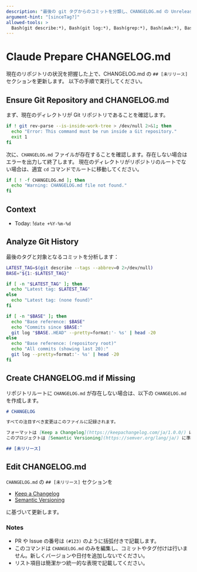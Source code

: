 ```yaml
---
description: "最後の git タグからのコミットを分類し、CHANGELOG.md の Unreleased セクションを更新します"
argument-hint: "[sinceTag?]"
allowed-tools: >
  Bash(git describe:*), Bash(git log:*), Bash(grep:*), Bash(awk:*), Bash(sed:*), Bash(date:*), Bash(tr:*), Bash(git rev-list:*), Bash(git rev-parse:*), Bash(test -f:*), Bash(echo:*), Bash(cat:*), Bash(head:*), Bash(tail:*), Bash(cd:*), Bash(pwd:*), Bash(basename:*), Bash(dirname:*), Bash(touch:CHANGELOG.md), Read(CHANGELOG.md), Write(CHANGELOG.md)
---
```


# Claude Prepare CHANGELOG.md

現在のリポジトリの状況を把握した上で、CHANGELOG.md の `## [未リリース]` セクションを更新します。
以下の手順で実行してください。

## Ensure Git Repository and CHANGELOG.md

まず、現在のディレクトリが Git リポジトリであることを確認します。

```bash
if ! git rev-parse --is-inside-work-tree > /dev/null 2>&1; then
  echo "Error: This command must be run inside a Git repository."
  exit 1
fi
```

次に、`CHANGELOG.md` ファイルが存在することを確認します。存在しない場合はエラーを出力して終了します。
現在のディレクトリがリポジトリのルートでない場合は、適宜 `cd` コマンドでルートに移動してください。

```bash
if [ ! -f CHANGELOG.md ]; then
  echo "Warning: CHANGELOG.md file not found."
fi
```

## Context

- Today: !`date +%Y-%m-%d`

## Analyze Git History

最後のタグと対象となるコミットを分析します：

```bash
LATEST_TAG=$(git describe --tags --abbrev=0 2>/dev/null)
BASE="${1:-$LATEST_TAG}"

if [ -n "$LATEST_TAG" ]; then
  echo "Latest tag: $LATEST_TAG"
else
  echo "Latest tag: (none found)"
fi

if [ -n "$BASE" ]; then
  echo "Base reference: $BASE"
  echo "Commits since $BASE:"
  git log "$BASE..HEAD" --pretty=format:'- %s' | head -20
else
  echo "Base reference: (repository root)"
  echo "All commits (showing last 20):"
  git log --pretty=format:'- %s' | head -20
fi
```

## Create CHANGELOG.md if Missing

リポジトリルートに `CHANGELOG.md` が存在しない場合は、以下の `CHANGELOG.md` を作成します。

```markdown
# CHANGELOG

すべての注目すべき変更はこのファイルに記録されます。

フォーマットは [Keep a Changelog](https://keepachangelog.com/ja/1.0.0/) に基づいており、
このプロジェクトは [Semantic Versioning](https://semver.org/lang/ja/) に準拠しています。

## [未リリース]

```

## Edit CHANGELOG.md

`CHANGELOG.md` の `## [未リリース]` セクションを

- [Keep a Changelog](https://keepachangelog.com/ja/1.0.0/)
- [Semantic Versioning](https://semver.org/lang/ja/)

に基づいて更新します。

### Notes

- PR や Issue の番号は `(#123)` のように括弧付きで記載します。
- このコマンドは `CHANGELOG.md` のみを編集し、コミットやタグ付けは行いません。新しくバージョンや日付を追加しないでください。
- リスト項目は簡潔かつ統一的な表現で記載してください。
